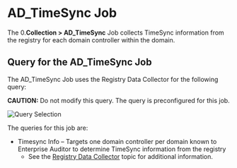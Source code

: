 # AD_TimeSync Job

The 0.**Collection > AD_TimeSync** Job collects TimeSync information from the registry for each
domain controller within the domain.

## Query for the AD_TimeSync Job

The AD_TimeSync Job uses the Registry Data Collector for the following query:

**CAUTION:** Do not modify this query. The query is preconfigured for this job.

![Query Selection](/img/product_docs/accessanalyzer/11.6/solutions/activedirectory/domains/collection/timesyncquery.webp)

The queries for this job are:

- Timesync Info – Targets one domain controller per domain known to Enterprise Auditor to determine
  TimeSync information from the registry
    - See the
      [Registry Data Collector](/docs/accessanalyzer/11.6/admin/datacollector/registry.md)
      topic for additional information.
